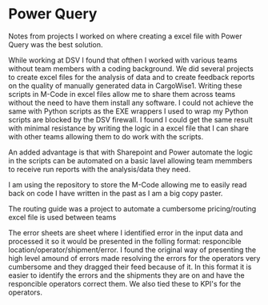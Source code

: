 # Power Query
Notes from projects I worked on where creating a excel file with Power Query was the best solution.

While working at DSV I found that ofthen I worked with various teams without team members with a coding background. We did several projects to create excel files for the analysis of data and to create feedback reports on the quality of manually generated data in CargoWise1. Writing these scripts in M-Code in excel files allow me to share them across teams without the need to have them install any software. I could not achieve the same with Python scripts as the EXE wrappers I used to wrap my Python scripts are blocked by the DSV firewall. I found I could get the same result with minimal resistance by writing the logic in a excel file that I can share with other teams allowing them to do work with the scripts.

An added advantage is that with Sharepoint and Power automate the logic in the scripts can be automated on a basic lavel allowing team memmbers to receive run reports with the analysis/data they need.

I am using the repository to store the M-Code allowing me to easily read back on code I have written in the past as I am a big copy paster. 

The routing guide was a project to automate a cumbersome pricing/routing excel file is used between teams

The error sheets are sheet where I identified error in the input data and processed it so it would be presented in the folling format:
responcible location/operator/shipment/error. I found the original way of presenting the high level amound of errors made resolving the errors for the operators very cumbersome and they dragged their feed because of it. In this format it is easier to identify the errors and the shipments they are on and have the responcible operators correct them. We also tied these to KPI's for the operators. 
